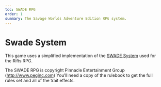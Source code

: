 ```yaml
---
toc: SWADE RPG
order: 1
summary: The Savage Worlds Adventure Edition RPG system.
---
```


# Swade System

This game uses a simplified implementation of the [SWADE System](https://www.drivethrurpg.com/product/261539/Savage-Worlds-Adventure-Edition) used for the Rifts RPG.

The SWADE RPG is copyright Pinnacle Entertainment Group (http://www.peginc.com) You'll need a copy of the rulebook to get the full rules set and all of the trait effects.